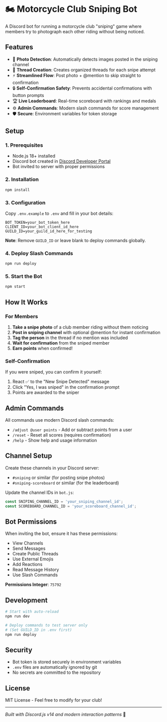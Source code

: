 # 🏍️ Motorcycle Club Sniping Bot

A Discord bot for running a motorcycle club "sniping" game where members try to photograph each other riding without being noticed.

## Features

- 📸 **Photo Detection**: Automatically detects images posted in the sniping channel
- 🧵 **Thread Creation**: Creates organized threads for each snipe attempt  
- ⚡ **Streamlined Flow**: Post photo + @mention to skip straight to confirmation
- 🔒 **Self-Confirmation Safety**: Prevents accidental confirmations with button prompts
- 🏆 **Live Leaderboard**: Real-time scoreboard with rankings and medals
- ⚙️ **Admin Commands**: Modern slash commands for score management
- 🛡️ **Secure**: Environment variables for token storage

## Setup

### 1. Prerequisites
- Node.js 18+ installed
- Discord bot created in [Discord Developer Portal](https://discord.com/developers/applications)
- Bot invited to server with proper permissions

### 2. Installation

```bash
npm install
```

### 3. Configuration

Copy `.env.example` to `.env` and fill in your bot details:

```env
BOT_TOKEN=your_bot_token_here
CLIENT_ID=your_bot_client_id_here
GUILD_ID=your_guild_id_here_for_testing
```

**Note**: Remove `GUILD_ID` or leave blank to deploy commands globally.

### 4. Deploy Slash Commands

```bash
npm run deploy
```

### 5. Start the Bot

```bash
npm start
```

## How It Works

### For Members
1. **Take a snipe photo** of a club member riding without them noticing
2. **Post in sniping channel** with optional @mention for instant confirmation
3. **Tag the person** in the thread if no mention was included
4. **Wait for confirmation** from the sniped member
5. **Earn points** when confirmed!

### Self-Confirmation
If you were sniped, you can confirm it yourself:
1. React ✅ to the "New Snipe Detected" message
2. Click "Yes, I was sniped" in the confirmation prompt
3. Points are awarded to the sniper

## Admin Commands

All commands use modern Discord slash commands:

- `/adjust @user points` - Add or subtract points from a user
- `/reset` - Reset all scores (requires confirmation)  
- `/help` - Show help and usage information

## Channel Setup

Create these channels in your Discord server:
- `#sniping` or similar (for posting snipe photos)
- `#sniping-scoreboard` or similar (for the leaderboard)

Update the channel IDs in `bot.js`:
```javascript
const SNIPING_CHANNEL_ID = 'your_sniping_channel_id';
const SCOREBOARD_CHANNEL_ID = 'your_scoreboard_channel_id';
```

## Bot Permissions

When inviting the bot, ensure it has these permissions:
- View Channels
- Send Messages
- Create Public Threads  
- Use External Emojis
- Add Reactions
- Read Message History
- Use Slash Commands

**Permissions Integer**: `75792`

## Development

```bash
# Start with auto-reload
npm run dev

# Deploy commands to test server only
# (Set GUILD_ID in .env first)
npm run deploy
```

## Security

- Bot token is stored securely in environment variables
- `.env` files are automatically ignored by git
- No secrets are committed to the repository

## License

MIT License - Feel free to modify for your club!

---

*Built with Discord.js v14 and modern interaction patterns* 🤖
